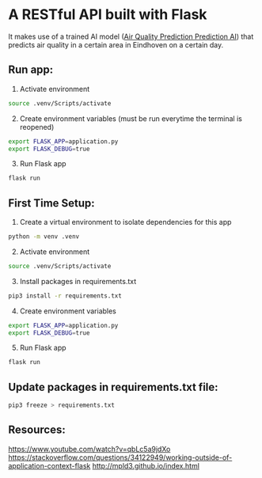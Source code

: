 # A RESTful API built with Flask

It makes use of a trained AI model ([Air Quality Prediction Prediction AI](https://github.com/rawan-a-d/Air-Quality-Prediction)) that predicts air quality in a certain area in Eindhoven on a certain day.

## Run app:

1. Activate environment

```bash
source .venv/Scripts/activate
```

2. Create environment variables (must be run everytime the terminal is reopened)

```bash
export FLASK_APP=application.py
export FLASK_DEBUG=true
```

3. Run Flask app

```bash
flask run
```

## First Time Setup:

1. Create a virtual environment to isolate dependencies for this app

```bash
python -m venv .venv
```

2. Activate environment

```bash
source .venv/Scripts/activate
```

3. Install packages in requirements.txt

```bash
pip3 install -r requirements.txt
```

4. Create environment variables

```bash
export FLASK_APP=application.py
export FLASK_DEBUG=true
```

5. Run Flask app

```bash
flask run
```

## Update packages in requirements.txt file:

```bash
pip3 freeze > requirements.txt
```

## Resources:

https://www.youtube.com/watch?v=qbLc5a9jdXo
https://stackoverflow.com/questions/34122949/working-outside-of-application-context-flask
http://mpld3.github.io/index.html
